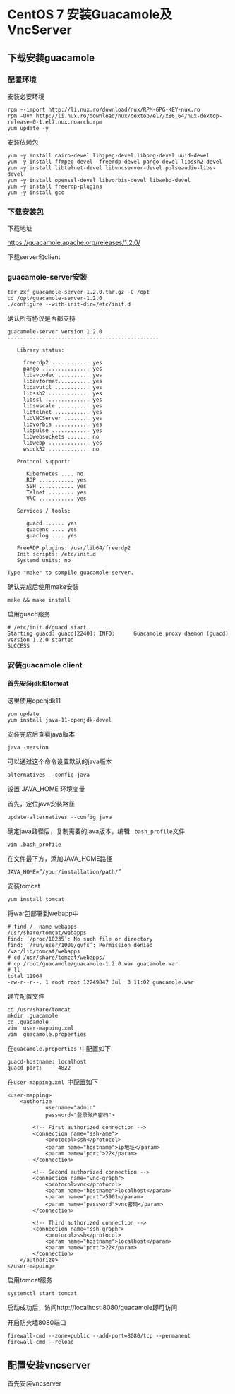 
# CentOS 7 安装Guacamole及VncServer

## 下载安装guacamole

### 配置环境

安装必要环境

```
rpm --import http://li.nux.ro/download/nux/RPM-GPG-KEY-nux.ro
rpm -Uvh http://li.nux.ro/download/nux/dextop/el7/x86_64/nux-dextop-release-0-1.el7.nux.noarch.rpm
yum update -y
```

安装依赖包

```
yum -y install cairo-devel libjpeg-devel libpng-devel uuid-devel  
yum -y install ffmpeg-devel  freerdp-devel pango-devel libssh2-devel 
yum -y install libtelnet-devel libvncserver-devel pulseaudio-libs-devel  
yum -y install openssl-devel libvorbis-devel libwebp-devel
yum -y install freerdp-plugins
yum -y install gcc
```

### 下载安装包

下载地址

https://guacamole.apache.org/releases/1.2.0/

下载server和client

### guacamole-server安装

```
tar zxf guacamole-server-1.2.0.tar.gz -C /opt
cd /opt/guacamole-server-1.2.0
./configure --with-init-dir=/etc/init.d
```

确认所有协议是否都支持

```shell
guacamole-server version 1.2.0
------------------------------------------------

   Library status:

     freerdp2 ............ yes
     pango ............... yes
     libavcodec .......... yes
     libavformat.......... yes
     libavutil ........... yes
     libssh2 ............. yes
     libssl .............. yes
     libswscale .......... yes
     libtelnet ........... yes
     libVNCServer ........ yes
     libvorbis ........... yes
     libpulse ............ yes
     libwebsockets ....... no
     libwebp ............. yes
     wsock32 ............. no

   Protocol support:

      Kubernetes .... no
      RDP ........... yes
      SSH ........... yes
      Telnet ........ yes
      VNC ........... yes

   Services / tools:

      guacd ...... yes
      guacenc .... yes
      guaclog .... yes

   FreeRDP plugins: /usr/lib64/freerdp2
   Init scripts: /etc/init.d
   Systemd units: no

Type "make" to compile guacamole-server.
```

确认完成后使用make安装

```
make && make install
```

启用guacd服务

```shell
# /etc/init.d/guacd start
Starting guacd: guacd[2240]: INFO:      Guacamole proxy daemon (guacd) version 1.2.0 started
SUCCESS
```

### 安装guacamole client

#### 首先安装jdk和tomcat

这里使用openjdk11

```
yum update
yum install java-11-openjdk-devel
```

安装完成后查看java版本

```
java -version
```

可以通过这个命令设置默认的java版本

```
alternatives --config java
```

设置 JAVA_HOME 环境变量

首先，定位java安装路径

```
update-alternatives --config java
```

确定java路径后，复制需要的java版本，编辑 `.bash_profile`文件

```
vim .bash_profile
```

在文件最下方，添加JAVA_HOME路径

```
JAVA_HOME=”/your/installation/path/”
```

安装tomcat

```
yum install tomcat
```

将war包部署到webapp中

```shell
# find / -name webapps
/usr/share/tomcat/webapps
find: ‘/proc/10235’: No such file or directory
find: ‘/run/user/1000/gvfs’: Permission denied
/var/lib/tomcat/webapps
# cd /usr/share/tomcat/webapps/
# cp /root/guacamole/guacamole-1.2.0.war guacamole.war
# ll
total 11964
-rw-r--r--. 1 root root 12249847 Jul  3 11:02 guacamole.war
```

建立配置文件

```
cd /usr/share/tomcat
mkdir .guacamole
cd .guacamole
vim  user-mapping.xml
vim  guacamole.properties 
```

在`guacamole.properties `中配置如下

```
guacd-hostname: localhost
guacd-port:     4822
```

在`user-mapping.xml `中配置如下

```
<user-mapping>
    <authorize
            username="admin"
            password="登录账户密码">

        <!-- First authorized connection -->
        <connection name="ssh-ame">
            <protocol>ssh</protocol>
            <param name="hostname">ip地址</param>
            <param name="port">22</param>
        </connection>

        <!-- Second authorized connection -->
        <connection name="vnc-graph">
            <protocol>vnc</protocol>
            <param name="hostname">localhost</param>
            <param name="port">5901</param>
            <param name="password">vnc密码</param>
        </connection>

        <!-- Third authorized connection -->
        <connection name="ssh-graph">
            <protocol>ssh</protocol>
            <param name="hostname">localhost</param>
            <param name="port">22</param>
        </connection>
    </authorize>
</user-mapping>
```

启用tomcat服务

```
systemctl start tomcat
```

启动成功后，访问http://localhost:8080/guacamole即可访问

开启防火墙8080端口

```
firewall-cmd --zone=public --add-port=8080/tcp --permanent
firewall-cmd --reload
```

## 配置安装vncserver

首先安装vncserver



